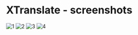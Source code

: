 # XTranslate - screenshots

![1](https://github.com/ixrock/XTranslate/blob/master/screenshots/Untitled-1.jpg?raw=true)
![2](https://github.com/ixrock/XTranslate/blob/master/screenshots/Untitled-2.jpg?raw=true)
![3](https://github.com/ixrock/XTranslate/blob/master/screenshots/Untitled-3.jpg?raw=true)
![4](https://github.com/ixrock/XTranslate/blob/master/screenshots/Untitled-4.jpg?raw=true)
